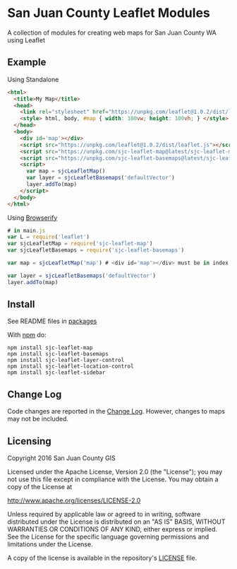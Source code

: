 # San Juan County Leaflet Modules

A collection of modules for creating web maps for San Juan County WA using Leaflet


## Example

Using Standalone
``` html
<html>
  <title>My Map</title>
  <head>
    <link rel="stylesheet" href="https://unpkg.com/leaflet@1.0.2/dist/leaflet.css" />
    <style> html, body, #map { width: 100vw; height: 100vh; } </style>
  </head>
  <body>
    <div id='map'></div>
    <script src="https://unpkg.com/leaflet@1.0.2/dist/leaflet.js"></script>
    <script src="https://unpkg.com/sjc-leaflet-map@latest/sjc-leaflet-map.min.js"></script>
    <script src="https://unpkg.com/sjc-leaflet-basemaps@latest/sjc-leaflet-basemaps.min.js"></script>
    <script>
      var map = sjcLeafletMap()
      var layer = sjcLeafletBasemaps('defaultVector')
      layer.addTo(map)
    </script>
  </body>
</html>
```

Using [Browserify](http://browserify.org)
``` javascript
# in main.js
var L = require('leaflet')
var sjcLeafletMap = require('sjc-leaflet-map')
var sjcLeafletBasemaps = require('sjc-leaflet-basemaps')

var map = sjcLeafletMap('map') # <div id='map'></div> must be in index.html

var layer = sjcLeafletBasemaps('defaultVector')
layer.addTo(map)
```

## Install

See README files in [packages](/packages)

With [npm](https://npmjs.org) do:

``` shell
npm install sjc-leaflet-map
npm install sjc-leaflet-basemaps
npm install sjc-leaflet-layer-control
npm install sjc-leaflet-location-control
npm install sjc-leaflet-sidebar
```

## Change Log

Code changes are reported in the [Change Log](https://github.com/SJCGIS/sjc-leaflet/blob/master/CHANGELOG.MD). However, changes to maps may not be included.

## Licensing
Copyright 2016 San Juan County GIS

Licensed under the Apache License, Version 2.0 (the "License");
you may not use this file except in compliance with the License.
You may obtain a copy of the License at

   http://www.apache.org/licenses/LICENSE-2.0

Unless required by applicable law or agreed to in writing, software
distributed under the License is distributed on an "AS IS" BASIS,
WITHOUT WARRANTIES OR CONDITIONS OF ANY KIND, either express or implied.
See the License for the specific language governing permissions and
limitations under the License.

A copy of the license is available in the repository's [LICENSE](/LICENSE) file.
